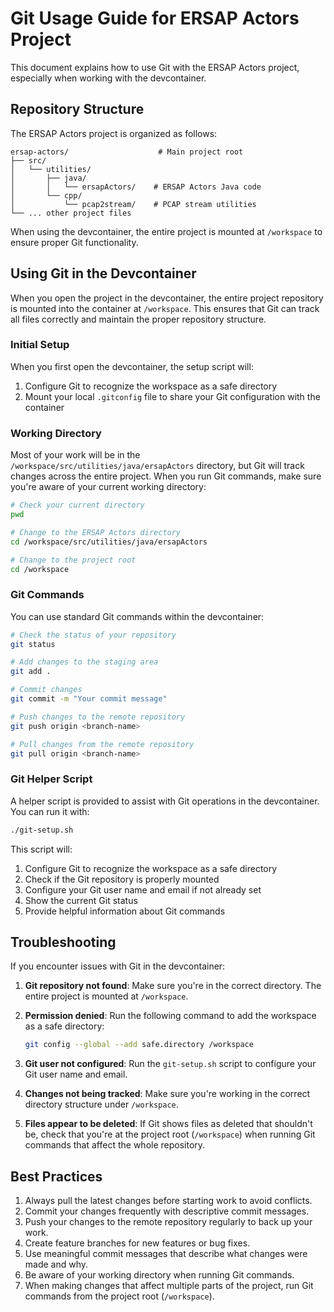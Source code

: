 # Git Usage Guide for ERSAP Actors Project

This document explains how to use Git with the ERSAP Actors project, especially when working with the devcontainer.

## Repository Structure

The ERSAP Actors project is organized as follows:
```
ersap-actors/                    # Main project root
├── src/
│   └── utilities/
│       ├── java/
│       │   └── ersapActors/    # ERSAP Actors Java code
│       └── cpp/
│           └── pcap2stream/    # PCAP stream utilities
└── ... other project files
```

When using the devcontainer, the entire project is mounted at `/workspace` to ensure proper Git functionality.

## Using Git in the Devcontainer

When you open the project in the devcontainer, the entire project repository is mounted into the container at `/workspace`. This ensures that Git can track all files correctly and maintain the proper repository structure.

### Initial Setup

When you first open the devcontainer, the setup script will:

1. Configure Git to recognize the workspace as a safe directory
2. Mount your local `.gitconfig` file to share your Git configuration with the container

### Working Directory

Most of your work will be in the `/workspace/src/utilities/java/ersapActors` directory, but Git will track changes across the entire project. When you run Git commands, make sure you're aware of your current working directory:

```bash
# Check your current directory
pwd

# Change to the ERSAP Actors directory
cd /workspace/src/utilities/java/ersapActors

# Change to the project root
cd /workspace
```

### Git Commands

You can use standard Git commands within the devcontainer:

```bash
# Check the status of your repository
git status

# Add changes to the staging area
git add .

# Commit changes
git commit -m "Your commit message"

# Push changes to the remote repository
git push origin <branch-name>

# Pull changes from the remote repository
git pull origin <branch-name>
```

### Git Helper Script

A helper script is provided to assist with Git operations in the devcontainer. You can run it with:

```bash
./git-setup.sh
```

This script will:
1. Configure Git to recognize the workspace as a safe directory
2. Check if the Git repository is properly mounted
3. Configure your Git user name and email if not already set
4. Show the current Git status
5. Provide helpful information about Git commands

## Troubleshooting

If you encounter issues with Git in the devcontainer:

1. **Git repository not found**: Make sure you're in the correct directory. The entire project is mounted at `/workspace`.

2. **Permission denied**: Run the following command to add the workspace as a safe directory:
   ```bash
   git config --global --add safe.directory /workspace
   ```

3. **Git user not configured**: Run the `git-setup.sh` script to configure your Git user name and email.

4. **Changes not being tracked**: Make sure you're working in the correct directory structure under `/workspace`.

5. **Files appear to be deleted**: If Git shows files as deleted that shouldn't be, check that you're at the project root (`/workspace`) when running Git commands that affect the whole repository.

## Best Practices

1. Always pull the latest changes before starting work to avoid conflicts.
2. Commit your changes frequently with descriptive commit messages.
3. Push your changes to the remote repository regularly to back up your work.
4. Create feature branches for new features or bug fixes.
5. Use meaningful commit messages that describe what changes were made and why.
6. Be aware of your working directory when running Git commands.
7. When making changes that affect multiple parts of the project, run Git commands from the project root (`/workspace`). 